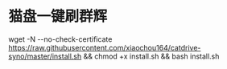 # 猫盘一键刷群辉
wget -N --no-check-certificate https://raw.githubusercontent.com/xiaochou164/catdrive-syno/master/install.sh && chmod +x install.sh && bash install.sh
